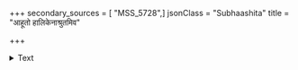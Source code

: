 +++
secondary_sources = [ "MSS_5728",]
jsonClass = "Subhaashita"
title = "आहूतो हालिकेनाश्रुतमिव"

+++

<details><summary>Text</summary>

आहूतो हालिकेनाश्रुतमिव वचनं तस्य कृत्वा क्षणैकं तिष्ठासुस्तब्धरोमा कथमपि विटपं निःसमीरं विहाय।  
दोर्भ्यामावृत्य वक्षःस्थलमलसगतिर्दीनपादप्रचारः शीत्कारोत्कम्पभिन्नस्फुटदधरपुटः पामरः क्षेत्रमेति॥
</details>

